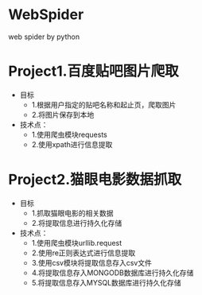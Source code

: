 # WebSpider
web spider by python

Project1.百度贴吧图片爬取
===========================
* 目标
  * 1.根据用户指定的贴吧名称和起止页，爬取图片
  * 2.将图片保存到本地
* 技术点：
  * 1.使用爬虫模块requests
  * 2.使用xpath进行信息提取

Project2.猫眼电影数据抓取
===========================
* 目标
  * 1.抓取猫眼电影的相关数据
  * 2.将提取信息进行持久化存储
* 技术点：
  * 1.使用爬虫模块urllib.request
  * 2.使用re正则表达式进行信息提取
  * 3.使用csv模块将提取信息存入csv文件
  * 4.将提取信息存入MONGODB数据库进行持久化存储
  * 5.将提取信息存入MYSQL数据库进行持久化存储

